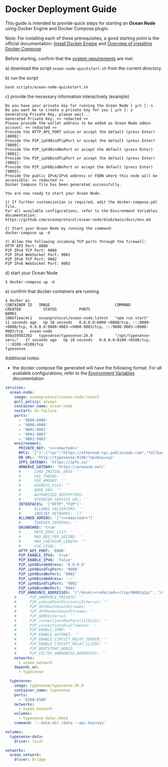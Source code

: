 # Docker Deployment Guide

This guide is intended to provide quick steps for starting an **Ocean Node** using Docker Engine and Docker Compose plugin.

Note: For installing each of these prerequisites, a good starting point is the official documentation: [Install Docker Engine](https://docs.docker.com/engine/install/) and [Overview of installing Docker Compose](https://docs.docker.com/compose/install/)

Before starting, confirm that the [system requirements](https://github.com/oceanprotocol/ocean-node?tab=readme-ov-file#system-requirements) are met.

a) download the script `ocean-node-quickstart.sh` from the current directory

b) run the script

```shell
bash scripts/ocean-node-quickstart.sh
```

c) provide the necessary information interactively (example)

```shell
Do you have your private key for running the Ocean Node [ y/n ]: n
Do you want me to create a private key for you [ y/n ]: y
Generating Private Key, please wait...
Generated Private Key: << redacted >>
Please provide the wallet address to be added as Ocean Node admin account: << redacted >>
Provide the HTTP_API_PORT value or accept the default (press Enter) [8000]:
Provide the P2P_ipV4BindTcpPort or accept the default (press Enter) [9000]:
Provide the P2P_ipV4BindWsPort or accept the default (press Enter) [9001]:
Provide the P2P_ipV6BindTcpPort or accept the default (press Enter) [9002]:
Provide the P2P_ipV6BindWsPort or accept the default (press Enter) [9003]:
Provide the public IPv4/IPv6 address or FQDN where this node will be accessible: << redacted >>
Docker Compose file has been generated successfully.

You are now ready to start your Ocean Node.

1) If further customization is required, edit the docker-compose.yml file.
For all available configurations, refer to the Environment Variables documentation:
https://github.com/oceanprotocol/ocean-node/blob/main/docs/env.md

2) Start your Ocean Node by running the command:
docker-compose up -d

3) Allow the following incoming TCP ports through the firewall:
HTTP API Port: 8000
P2P IPv4 TCP Port: 9000
P2P IPv4 WebSocket Port: 9001
P2P IPv6 TCP Port: 9002
P2P IPv6 WebSocket Port: 9003
```

d) start your Ocean Node

```shell
$ docker-compose up -d
```

e) confirm that docker containers are running

```shell
$ docker ps
CONTAINER ID   IMAGE                             COMMAND                  CREATED          STATUS          PORTS                                                                                                      NAMES
188bf1eec4c1   oceanprotocol/ocean-node:latest   "npm run start"          11 seconds ago   Up 10 seconds   0.0.0.0:8000->8000/tcp, :::8000->8000/tcp, 0.0.0.0:9000-9003->9000-9003/tcp, :::9000-9003->9000-9003/tcp   ocean-node
858a59502302   typesense/typesense:26.0          "/opt/typesense-serv…"   17 seconds ago   Up 10 seconds   0.0.0.0:8108->8108/tcp, :::8108->8108/tcp                                                                  typesense
```

Additional notes:

- the docker compose file generated will have the following format. For all available configurations, refer to the [Environment Variables](https://github.com/oceanprotocol/ocean-node/blob/main/docs/env.md) documentation

```yaml
services:
  ocean-node:
    image: oceanprotocol/ocean-node:latest
    pull_policy: always
    container_name: ocean-node
    restart: on-failure
    ports:
      - '8000:8000'
      - '9000:9000'
      - '9001:9001'
      - '9002:9002'
      - '9003:9003'
    environment:
      PRIVATE_KEY: '<<redacted>>'
      RPCS: '{"1":{"rpc":"https://ethereum-rpc.publicnode.com","fallbackRPCs":["https://rpc.ankr.com/eth","https://1rpc.io/eth","https://eth.api.onfinality.io/public"],"chainId":1,"network":"mainnet","chunkSize":100},"10":{"rpc":"https://mainnet.optimism.io","fallbackRPCs":["https://optimism-mainnet.public.blastapi.io","https://rpc.ankr.com/optimism","https://optimism-rpc.publicnode.com"],"chainId":10,"network":"optimism","chunkSize":100},"137":{"rpc":"https://polygon-rpc.com/","fallbackRPCs":["https://polygon-mainnet.public.blastapi.io","https://1rpc.io/matic","https://rpc.ankr.com/polygon"],"chainId":137,"network":"polygon","chunkSize":100},"23294":{"rpc":"https://sapphire.oasis.io","fallbackRPCs":["https://1rpc.io/oasis/sapphire"],"chainId":23294,"network":"sapphire","chunkSize":100},"23295":{"rpc":"https://testnet.sapphire.oasis.io","chainId":23295,"network":"sapphire-testnet","chunkSize":100},"11155111":{"rpc":"https://eth-sepolia.public.blastapi.io","fallbackRPCs":["https://1rpc.io/sepolia","https://eth-sepolia.g.alchemy.com/v2/demo"],"chainId":11155111,"network":"sepolia","chunkSize":100},"11155420":{"rpc":"https://sepolia.optimism.io","fallbackRPCs":["https://endpoints.omniatech.io/v1/op/sepolia/public","https://optimism-sepolia.blockpi.network/v1/rpc/public"],"chainId":11155420,"network":"optimism-sepolia","chunkSize":100}}'
      DB_URL: 'http://typesense:8108/?apiKey=xyz'
      IPFS_GATEWAY: 'https://ipfs.io/'
      ARWEAVE_GATEWAY: 'https://arweave.net/'
      #      LOAD_INITIAL_DDOS: ''
      #      FEE_TOKENS: ''
      #      FEE_AMOUNT: ''
      #      ADDRESS_FILE: ''
      #      NODE_ENV: ''
      #      AUTHORIZED_DECRYPTERS: ''
      #      OPERATOR_SERVICE_URL: ''
      INTERFACES: '["HTTP","P2P"]'
      #      ALLOWED_VALIDATORS: ''
      #      INDEXER_NETWORKS: '[]'
      ALLOWED_ADMINS: '["<<redacted>>"]'
      #      INDEXER_INTERVAL: ''
      DASHBOARD: 'true'
      #      RATE_DENY_LIST: ''
      #      MAX_REQ_PER_SECOND: ''
      #      MAX_CHECKSUM_LENGTH: ''
      #      LOG_LEVEL: ''
      HTTP_API_PORT: '8000'
      P2P_ENABLE_IPV4: 'true'
      P2P_ENABLE_IPV6: 'false'
      P2P_ipV4BindAddress: '0.0.0.0'
      P2P_ipV4BindTcpPort: '9000'
      P2P_ipV4BindWsPort: '9001'
      P2P_ipV6BindAddress: '::'
      P2P_ipV6BindTcpPort: '9002'
      P2P_ipV6BindWsPort: '9003'
      P2P_ANNOUNCE_ADDRESSES: '["/dns4/<<redacted>>/tcp/9000/p2p/", "/dns4/<<redacted>>/ws/tcp/9001", "/dns6/<<redacted>>/tcp/9002/p2p/", "/dns6/<<redacted>>/ws/tcp/9003"]'
    #      P2P_ANNOUNCE_PRIVATE: ''
    #      P2P_pubsubPeerDiscoveryInterval: ''
    #      P2P_dhtMaxInboundStreams: ''
    #      P2P_dhtMaxOutboundStreams: ''
    #      P2P_mDNSInterval: ''
    #      P2P_connectionsMaxParallelDials: ''
    #      P2P_connectionsDialTimeout: ''
    #      P2P_ENABLE_UPNP: ''
    #      P2P_ENABLE_AUTONAT: ''
    #      P2P_ENABLE_CIRCUIT_RELAY_SERVER: ''
    #      P2P_ENABLE_CIRCUIT_RELAY_CLIENT: ''
    #      P2P_BOOTSTRAP_NODES: ''
    #      P2P_FILTER_ANNOUNCED_ADDRESSES: ''
    networks:
      - ocean_network
    depends_on:
      - typesense

  typesense:
    image: typesense/typesense:26.0
    container_name: typesense
    ports:
      - '8108:8108'
    networks:
      - ocean_network
    volumes:
      - typesense-data:/data
    command: '--data-dir /data --api-key=xyz'

volumes:
  typesense-data:
    driver: local

networks:
  ocean_network:
    driver: bridge
```

